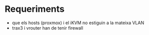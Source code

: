 # Requeriments

- que els hosts (proxmox) i el iKVM no estiguin a la mateixa VLAN
- trax3 i vrouter han de tenir firewall
